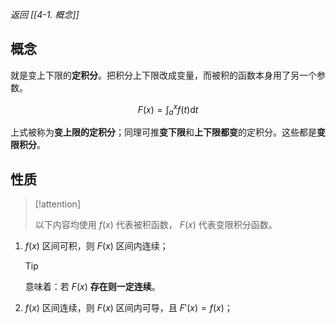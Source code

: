 *返回 [[4-1. 概念]]*

## 概念

就是变上下限的**定积分**。把积分上下限改成变量，而被积的函数本身用了另一个参数。

$$
F(x) = \int^{x}_{a} f(t) \mathrm{d}t
$$

上式被称为**变上限的定积分**；同理可推**变下限**和**上下限都变**的定积分。这些都是**变限积分**。

## 性质

> [!attention] 
> 
> 以下内容均使用 $f(x)$ 代表被积函数， $F(x)$ 代表变限积分函数。

1. $f(x)$ 区间可积，则 $F(x)$ 区间内连续；
	> [!tip] 
	> 
	> 意味着：若 $F(x)$ **存在则一定连续**。
1. $f(x)$ 区间连续，则 $F(x)$ 区间内可导，且 $F'(x) = f(x)$；